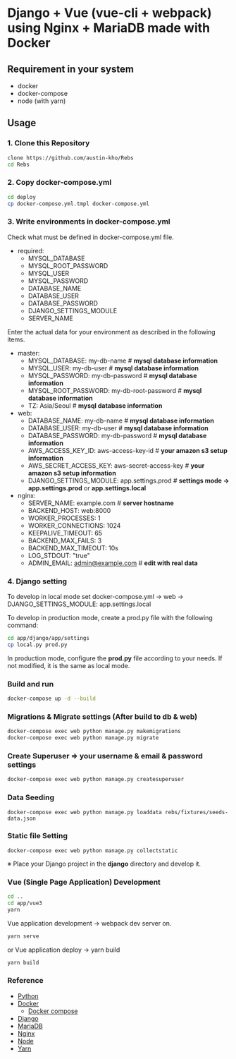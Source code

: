 # Django + Vue (vue-cli + webpack) using Nginx + MariaDB made with Docker

## Requirement in your system

- docker
- docker-compose
- node (with yarn)

## Usage

### 1. Clone this Repository

```bash
clone https://github.com/austin-kho/Rebs
cd Rebs
```

### 2. Copy docker-compose.yml

```bash
cd deploy
cp docker-compose.yml.tmpl docker-compose.yml
```

### 3. Write environments in docker-compose.yml

Check what must be defined in docker-compose.yml file.

- required:
    - MYSQL_DATABASE
    - MYSQL_ROOT_PASSWORD
    - MYSQL_USER
    - MYSQL_PASSWORD
    - DATABASE_NAME
    - DATABASE_USER
    - DATABASE_PASSWORD
    - DJANGO_SETTINGS_MODULE
    - SERVER_NAME

Enter the actual data for your environment as described in the following items.

- master:
    - MYSQL_DATABASE: my-db-name # **mysql database information**
    - MYSQL_USER: my-db-user # **mysql database information**
    - MYSQL_PASSWORD: my-db-password # **mysql database information**
    - MYSQL_ROOT_PASSWORD: my-db-root-password # **mysql database information**
    - TZ: Asia/Seoul # **mysql database information**
- web:
    - DATABASE_NAME: my-db-name # **mysql database information**
    - DATABASE_USER: my-db-user # **mysql database information**
    - DATABASE_PASSWORD: my-db-password # **mysql database information**
    - AWS_ACCESS_KEY_ID: aws-access-key-id # **your amazon s3 setup information**
    - AWS_SECRET_ACCESS_KEY: aws-secret-access-key # **your amazon s3 setup information**
    - DJANGO_SETTINGS_MODULE: app.settings.prod # **settings mode -> app.settings.prod** or **app.settings.local**
- nginx:
    - SERVER_NAME: example.com # **server hostname**
    - BACKEND_HOST: web:8000
    - WORKER_PROCESSES: 1
    - WORKER_CONNECTIONS: 1024
    - KEEPALIVE_TIMEOUT: 65
    - BACKEND_MAX_FAILS: 3
    - BACKEND_MAX_TIMEOUT: 10s
    - LOG_STDOUT: "true"
    - ADMIN_EMAIL: admin@example.com # **edit with real data**

### 4. Django setting

To develop in local mode set docker-compose.yml -> web -> DJANGO_SETTINGS_MODULE: app.settings.local

To develop in production mode, create a prod.py file with the following command:

```bash
cd app/django/app/settings
cp local.py prod.py
```

In production mode, configure the **prod.py** file according to your needs. If not modified, it is the same as local
mode.

### Build and run

```bash
docker-compose up -d --build
```

### Migrations & Migrate settings (After build to db & web)

```bash
docker-compose exec web python manage.py makemigrations
docker-compose exec web python manage.py migrate
```

### Create Superuser => your username & email & password settings

```bash
docker-compose exec web python manage.py createsuperuser
```

### Data Seeding

```
docker-compose exec web python manage.py loaddata rebs/fixtures/seeds-data.json 
```

### Static file Setting

```
docker-compose exec web python manage.py collectstatic
```

※ Place your Django project in the **django** directory and develop it.

### Vue (Single Page Application) Development

```bash
cd ..
cd app/vue3
yarn
```

Vue application development -> webpack dev server on.

```bash
yarn serve
```

or Vue application deploy -> yarn build

```bash
yarn build
```

### Reference

- [Python](www.python.org)
- [Docker](www.docker.com)
    - [Docker compose](docs.docker.com/compose)
- [Django](www.djangoproject.com)
- [MariaDB](mariadb.org)
- [Nginx](https://www.nginx.com/)
- [Node](https://nodejs.org/ko/)
- [Yarn](https://yarnpkg.com/)

